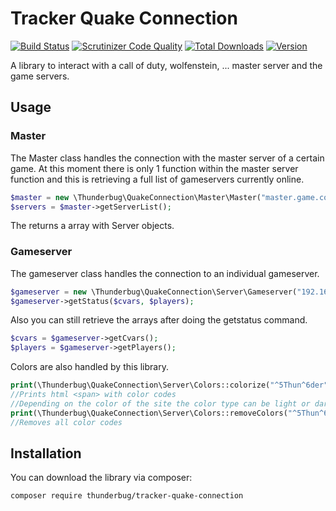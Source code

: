 # Tracker Quake Connection 
[![Build Status](https://scrutinizer-ci.com/g/thunderbug/Tracker-CLI/badges/build.png?b=master)](https://scrutinizer-ci.com/g/thunderbug/Tracker-CLI/build-status/master)
[![Scrutinizer Code Quality](https://scrutinizer-ci.com/g/thunderbug/TrackerQuakeConnection/badges/quality-score.png?b=master)](https://scrutinizer-ci.com/g/thunderbug/TrackerQuakeConnection/?branch=master)
[![Total Downloads](https://poser.pugx.org/thunderbug/tracker-quake-connection/downloads)](//packagist.org/packages/thunderbug/tracker-quake-connection)
[![Version](https://poser.pugx.org/thunderbug/tracker-quake-connection/version)](//packagist.org/packages/thunderbug/tracker-quake-connection)

A library to interact with a call of duty, wolfenstein, ... master server and the game servers. 
 
## Usage

### Master

The Master class handles the connection with the master server of a certain game. At this moment there is only 1 function within the master server function and this is retrieving a full list of gameservers currently online.

```php
$master = new \Thunderbug\QuakeConnection\Master\Master("master.game.com", 28910);
$servers = $master->getServerList();
```

The returns a array with Server objects.

### Gameserver

The gameserver class handles the connection to an individual gameserver.

```php
$gameserver = new \Thunderbug\QuakeConnection\Server\Gameserver("192.168.1.100", 28960);
$gameserver->getStatus($cvars, $players);
```
Also you can still retrieve the arrays after doing the getstatus command.
```php
$cvars = $gameserver->getCvars();
$players = $gameserver->getPlayers();
```

Colors are also handled by this library. 
```php
print(\Thunderbug\QuakeConnection\Server\Colors::colorize("^5Thun^6der", ColorType::DARK)); 
//Prints html <span> with color codes
//Depending on the color of the site the color type can be light or dark
print(\Thunderbug\QuakeConnection\Server\Colors::removeColors("^5Thun^6der")); 
//Removes all color codes
```

## Installation

You can download the library via composer:

```composer log
composer require thunderbug/tracker-quake-connection
```